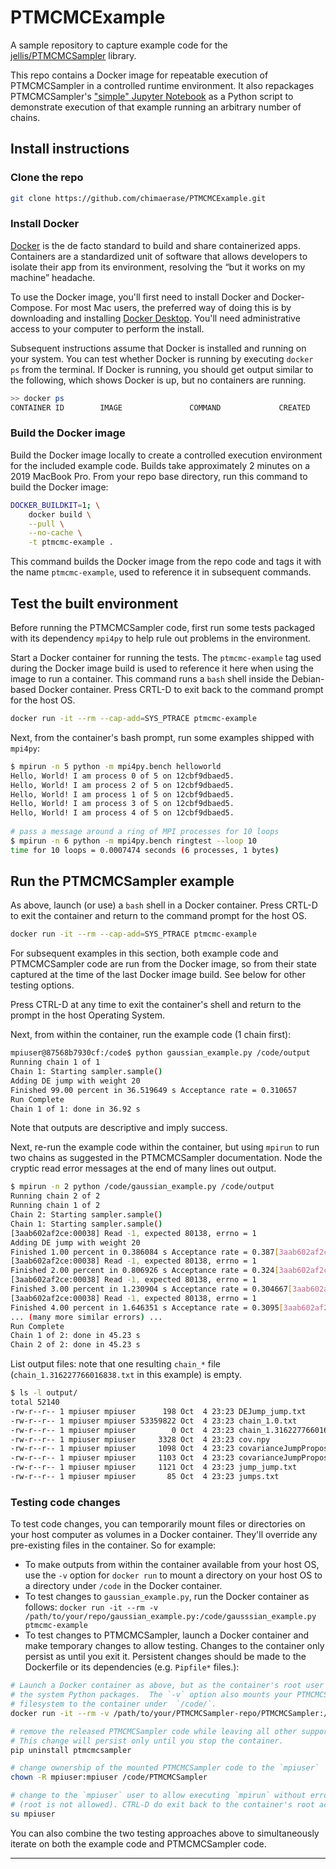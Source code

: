 # PTMCMCExample

A sample repository to capture example code for the [jellis/PTMCMCSampler][1] library.

This repo contains a Docker image for repeatable execution of PTMCMCSampler in a controlled
runtime environment.  It also repackages PTMCMCSampler's ["simple" Jupyter Notebook][2]
as a Python script to demonstrate execution of that example running an arbitrary number of chains.

## Install instructions

### Clone the repo

```bash
git clone https://github.com/chimaerase/PTMCMCExample.git
```

### Install Docker

[Docker][3] is the de facto standard to build and share containerized apps. Containers are a
standardized unit of software that allows developers to isolate their app from its environment,
resolving the “but it works on my machine” headache.

To use the Docker image, you'll first need to install Docker and Docker-Compose. For most
Mac users, the preferred way of doing this is by downloading and installing [Docker Desktop][4].
You'll need administrative access to your computer to perform the install.

Subsequent instructions assume that Docker is installed and running on your system. You can
test whether Docker is running by executing `docker ps` from the terminal. If Docker is running,
you should get output similar to the following, which shows Docker is up, but no containers
are running.

```bash
>> docker ps
CONTAINER ID        IMAGE               COMMAND             CREATED             STATUS              PORTS               NAMES
```

### Build the Docker image

Build the Docker image locally to create a controlled execution environment for the included 
example code. Builds take approximately 2 minutes on a 2019 MacBook Pro. From your repo base 
directory, run this command to build the Docker image:

```bash
DOCKER_BUILDKIT=1; \
    docker build \
    --pull \
    --no-cache \
    -t ptmcmc-example .
```

This command builds the Docker image from the repo code and tags it with the name `ptmcmc-example`, 
used to reference it in subsequent commands.

## Test the built environment

Before running the PTMCMCSampler code, first run some tests packaged with its dependency `mpi4py`
to help rule out problems in the environment.

Start a Docker container for running the tests.  The `ptmcmc-example` tag used 
during the Docker image build is used to reference it here when using the image to run a container.
This command runs a `bash` shell inside the Debian-based Docker container.  Press CRTL-D to exit 
back to the command prompt for the host OS.

```bash
docker run -it --rm --cap-add=SYS_PTRACE ptmcmc-example
```


Next, from the container's bash prompt, run some examples shipped with `mpi4py`:
```bash
$ mpirun -n 5 python -m mpi4py.bench helloworld
Hello, World! I am process 0 of 5 on 12cbf9dbaed5.
Hello, World! I am process 2 of 5 on 12cbf9dbaed5.
Hello, World! I am process 1 of 5 on 12cbf9dbaed5.
Hello, World! I am process 3 of 5 on 12cbf9dbaed5.
Hello, World! I am process 4 of 5 on 12cbf9dbaed5.
 
# pass a message around a ring of MPI processes for 10 loops
$ mpirun -n 6 python -m mpi4py.bench ringtest --loop 10
time for 10 loops = 0.0007474 seconds (6 processes, 1 bytes)
```

## Run the PTMCMCSampler example

As above, launch (or use) a `bash` shell in a Docker container.  Press CRTL-D to exit the 
container and return to the command prompt for the host OS.

```bash
docker run -it --rm --cap-add=SYS_PTRACE ptmcmc-example
```

For subsequent examples in this section, both example code and PTMCMCSampler code are run from the 
Docker image, so from their state captured at the time of the last Docker image build.  See below 
for other testing options.

Press CTRL-D at any time to exit the container's shell and return to the prompt in the host 
Operating System.

Next, from within the container, run the example code (1 chain first):

```bash
mpiuser@87568b7930cf:/code$ python gaussian_example.py /code/output
Running chain 1 of 1
Chain 1: Starting sampler.sample()
Adding DE jump with weight 20
Finished 99.00 percent in 36.519649 s Acceptance rate = 0.310657
Run Complete
Chain 1 of 1: done in 36.92 s
```

Note that outputs are descriptive and imply success.

Next, re-run the example code within the container, but using `mpirun` to run two chains as 
suggested in the PTMCMCSampler documentation. Node the cryptic read error messages at the end of 
many lines out output.

```bash
$ mpirun -n 2 python /code/gaussian_example.py /code/output
Running chain 2 of 2
Running chain 1 of 2
Chain 2: Starting sampler.sample()
Chain 1: Starting sampler.sample()
[3aab602af2ce:00038] Read -1, expected 80138, errno = 1
Adding DE jump with weight 20
Finished 1.00 percent in 0.386084 s Acceptance rate = 0.387[3aab602af2ce:00038] Read -1, expected 80138, errno = 1
[3aab602af2ce:00038] Read -1, expected 80138, errno = 1
Finished 2.00 percent in 0.806926 s Acceptance rate = 0.324[3aab602af2ce:00038] Read -1, expected 80138, errno = 1
[3aab602af2ce:00038] Read -1, expected 80138, errno = 1
Finished 3.00 percent in 1.230904 s Acceptance rate = 0.304667[3aab602af2ce:00038] Read -1, expected 80138, errno = 1
[3aab602af2ce:00038] Read -1, expected 80138, errno = 1
Finished 4.00 percent in 1.646351 s Acceptance rate = 0.3095[3aab602af2ce:00038] Read -1, expected 80138, errno = 1
... (many more similar errors) ...
Run Complete
Chain 1 of 2: done in 45.23 s
Chain 2 of 2: done in 45.23 s
```

List output files: note that one resulting `chain_*` file (`chain_1.316227766016838.txt` in this 
example) is empty.

```bash
$ ls -l output/
total 52140
-rw-r--r-- 1 mpiuser mpiuser      198 Oct  4 23:23 DEJump_jump.txt
-rw-r--r-- 1 mpiuser mpiuser 53359822 Oct  4 23:23 chain_1.0.txt
-rw-r--r-- 1 mpiuser mpiuser        0 Oct  4 23:23 chain_1.316227766016838.txt
-rw-r--r-- 1 mpiuser mpiuser     3328 Oct  4 23:23 cov.npy
-rw-r--r-- 1 mpiuser mpiuser     1098 Oct  4 23:23 covarianceJumpProposalAM_jump.txt
-rw-r--r-- 1 mpiuser mpiuser     1103 Oct  4 23:23 covarianceJumpProposalSCAM_jump.txt
-rw-r--r-- 1 mpiuser mpiuser     1121 Oct  4 23:23 jump_jump.txt
-rw-r--r-- 1 mpiuser mpiuser       85 Oct  4 23:23 jumps.txt
```

### Testing code changes

To test code changes, you can temporarily mount files or directories on your host computer as 
volumes in a Docker container.  They'll override any pre-existing files in the container.  So 
for example:

   * To make outputs from within the container available from your host OS, use the `-v` option
     for `docker run` to mount a directory on your host OS to a directory under `/code` in the
     Docker container.
   * To test changes to `gaussian_example.py`, run the Docker container as follows:
     `docker run -it --rm -v /path/to/your/repo/gaussian_example.py:/code/gausssian_example.py ptmcmc-example`
   * To test changes to PTMCMCSampler, launch a Docker container and make temporary changes to 
     allow testing.  Changes to the container only persist as until you exit it.  Persistent 
     changes should be made to the Dockerfile or its dependencies (e.g. `Pipfile*` files.):

``` bash
# Launch a Docker container as above, but as the container's root user so we can make changes to 
# the system Python packages.  The `-v` option also mounts your PTMCMCSampler code from your local 
# filesystem to the container under  `/code/`.
docker run -it --rm -v /path/to/your/PTMCMCSampler-repo/PTMCMCSampler:/code/PTMCMCSampler --user root ptmcmc-example

# remove the released PTMCMCSampler code while leaving all other supporting packages unchanged.  
# This change will persist only until you stop the container.
pip uninstall ptmcmcsampler

# change ownership of the mounted PTMCMCSampler code to the `mpiuser`
chown -R mpiuser:mpiuser /code/PTMCMCSampler

# change to the `mpiuser` user to allow executing `mpirun` without errors for testing
# (root is not allowed). CTRL-D do exit back to the container's root account.
su mpiuser
 ```

You can also combine the two testing approaches above to simultaneously iterate on both the example
code and PTMCMCSampler code.

---

[1]: https://github.com/jellis18/PTMCMCSampler
[2]: https://github.com/jellis18/PTMCMCSampler/blob/master/examples/simple.ipynb
[3]: https://www.docker.com/
[4]: https://www.docker.com/products/docker-desktop